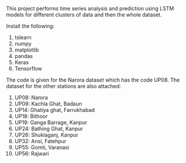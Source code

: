 This project performs time series analysis and prediction using LSTM models for different clusters of data and then the whole dataset. 

 Install the following:
 1. tslearn
 2. numpy
 3. matplotlib
 4. pandas
 5. Keras
 6. Tensorflow

The code is given for the Narora dataset which has the code UP08.
The dataset for the other stations are also attached:

1. UP08: Narora
2. UP09: Kachla Ghat, Badaun
3. UP14: Ghatiya ghat, Farrukhabad
4. UP18: Bithoor
5. UP19: Ganga Barrage, Kanpur
6. UP24: Bathing Ghat, Kanpur
7. UP26: Shuklaganj, Kanpur
8. UP32: Ansi, Fatehpur
9. UP55: Gomti, Varanasi
10. UP56: Rajwari
